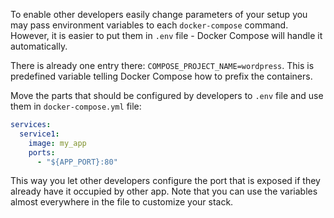 To enable other developers easily change parameters of your setup you may pass environment variables to each `docker-compose` command.
However, it is easier to put them in `.env` file - Docker Compose will handle it automatically.

There is already one entry there: `COMPOSE_PROJECT_NAME=wordpress`. This is predefined variable telling Docker Compose how to prefix the containers.

Move the parts that should be configured by developers to `.env` file and use them in `docker-compose.yml` file:

```yaml
services:
  service1:
    image: my_app
    ports:
      - "${APP_PORT}:80"
```

This way you let other developers configure the port that is exposed if they already have it occupied by other app.
Note that you can use the variables almost everywhere in the file to customize your stack.
